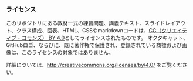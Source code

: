 ### ライセンス

このリポジトリにある教材一式の練習問題、講義テキスト、スライドレイアウト、クラス構成、図表、HTML、CSSやmarkdownコードは、[CC（クリエイティブ・コモンズ） BY 4.0](http://creativecommons.org/licenses/by/4.0/legalcode)としてライセンスされたものです。 オクタキャット、GitHubロゴ、ならびに、既に著作権で保護され、登録されている商標および画像は、このライセンスの対象ではありません。

詳細については、http://creativecommons.org/licenses/by/4.0/ をご覧ください。